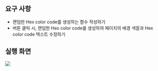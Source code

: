 ## 요구 사항

- 랜덤한 Hex color code를 생성하는 함수 작성하기
- 버튼 클릭 시, 랜덤한 Hex color code를 생성하여 페이지의 배경 색깔과 Hex color code 텍스트 수정하기

## 실행 화면

![](https://images.velog.io/images/nulbo/post/fe8152e5-6705-43cd-a35d-7b8cb56f9127/ezgif.com-gif-maker%20(1).gif)
